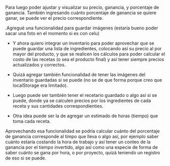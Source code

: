 Para luego poder ajustar y visualizar su precio, ganancia, y porcentaje de ganancia.
También ingresando cuánto porcentaje de ganancia se quiere ganar, se puede ver el precio correspondiente.

.Agregué una funcionalidad para guardar imágenes (estaría bueno poder sacar una foto en el momento si es con celu)


- Y ahora quiero integrar un inventario para poder aprovechar que se puede guardar una lista de ingredientes,
colocando así su precio al por mayor del producto, y que se realicen los cálculos para poder calcular el costo
de las recetas (o sea el producto final) y así tener siempre precios actualizados y correctos.

- Quizá agregar también funcionalidad de tener las imágenes del inventario guardadas si se puede (no se de que forma
porque creo que localStorage era limitado).

- Luego puede ser también tener el recetario guardado o algo así si se puede, donde ya se calculen precios por los 
ingredientes de cada receta y sus cantidades correspondienties.

- Otra idea puede ser la de agregar un estimado de horas (tiempo) que toma cada receta.

Aprovechando esa funcionalidad se podría calcular cuánto del porcentaje de ganancia corresponde al timpo que lleva 
o algo así, por ejemplo saber cuánto estaría costando la hora de trabajo y así tener un conteo de la ganancia por el
tiempo invertido, algo así como una especie de forma de saber cuánto se gana por hora, o por proyecto, quizá teniendo un registro de eso si se puede.
